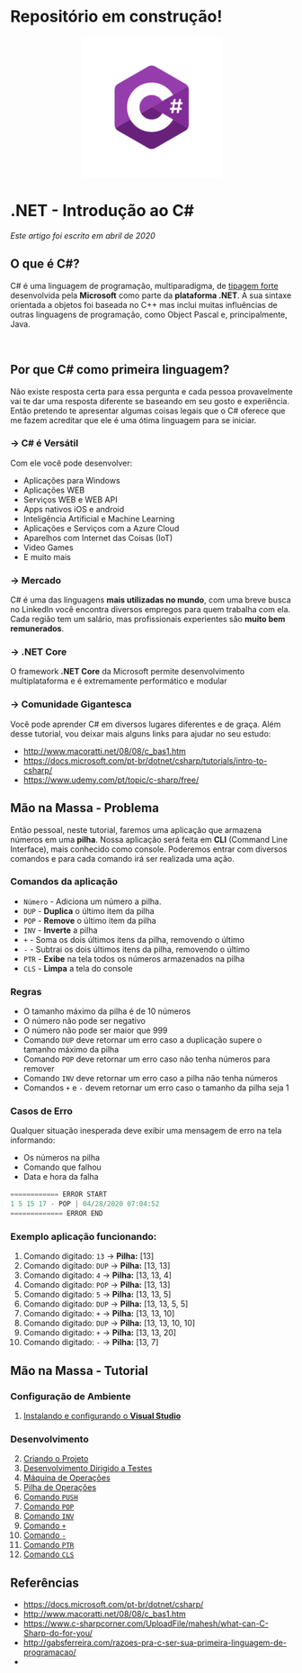 # Repositório em construção!

<p align="center">
     <img src="/images/csharp_logo.png" alt="C#" width="250px" />
</p>

# .NET - Introdução ao C# 
*Este artigo foi escrito em abril de 2020*

## O que é C#?

C# é uma linguagem de programação, multiparadigma, de [tipagem forte](https://github.com/Go-Horse-Coding/programming-concepts-tutorial/blob/master/Concepts/typing.md)
desenvolvida pela **Microsoft** como parte da **plataforma .NET**. A sua sintaxe orientada a objetos foi baseada no C++ mas inclui muitas influências de outras linguagens
de programação, como Object Pascal e, principalmente, Java.

<br>

## Por que C# como primeira linguagem?

Não existe resposta certa para essa pergunta e cada pessoa provavelmente vai te dar uma resposta diferente se baseando em seu gosto e experiência. 
Então pretendo te apresentar algumas coisas legais que o C# oferece que me fazem acreditar que ele é uma ótima linguagem para se iniciar.

### -> C# é Versátil

Com ele você pode desenvolver:
* Aplicações para Windows
* Aplicações WEB
* Serviços WEB e WEB API
* Apps nativos iOS e android
* Inteligência Artificial e Machine Learning
* Aplicações e Serviços com a Azure Cloud
* Aparelhos com Internet das Coisas (IoT) 
* Video Games
* E muito mais
	
### -> Mercado

C# é uma das linguagens **mais utilizadas no mundo**, com uma breve busca no LinkedIn você encontra diversos empregos para quem trabalha com ela.
Cada região tem um salário, mas profissionais experientes são **muito bem remunerados**.

### -> .NET Core

O framework **.NET Core** da Microsoft permite desenvolvimento multiplataforma e é extremamente performático e modular

### -> Comunidade Gigantesca

Você pode aprender C# em diversos lugares diferentes e de graça. Além desse tutorial, vou deixar mais alguns links para ajudar no seu estudo:
* http://www.macoratti.net/08/08/c_bas1.htm
* https://docs.microsoft.com/pt-br/dotnet/csharp/tutorials/intro-to-csharp/
* https://www.udemy.com/pt/topic/c-sharp/free/

## Mão na Massa - Problema

Então pessoal, neste tutorial, faremos uma aplicação que armazena números em uma **pilha**. 
Nossa aplicação será feita em **CLI** (Command Line Interface), mais conhecido como console. Poderemos entrar com 
diversos comandos e para cada comando irá ser realizada uma ação.

### Comandos da aplicação

* `Número` - Adiciona um número a pilha.
* `DUP` - **Duplica** o último item da pilha
* `POP` - **Remove** o último item da pilha
* `INV` - **Inverte** a pilha
* `+` - Soma os dois últimos itens da pilha, removendo o último
* `-` - Subtrai os dois últimos itens da pilha, removendo o último
* `PTR` - **Exibe** na tela todos os números armazenados na pilha
* `CLS` - **Limpa** a tela do console

### Regras

* O tamanho máximo da pilha é de 10 números
* O número não pode ser negativo
* O número não pode ser maior que 999
* Comando `DUP` deve retornar um erro caso a duplicação supere o tamanho máximo da pilha
* Comando `POP` deve retornar um erro caso não tenha números para remover
* Comando `INV` deve retornar um erro caso a pilha não tenha números
* Comandos `+` e `-` devem retornar um erro caso o tamanho da pilha seja 1

### Casos de Erro

Qualquer situação inesperada deve exibir uma mensagem de erro na tela informando:

* Os números na pilha
* Comando que falhou
* Data e hora da falha
```C#
============ ERROR START
1 5 15 17 - POP | 04/28/2020 07:04:52
============= ERROR END
```

### Exemplo aplicação funcionando:

1. Comando digitado: `13` 	-> **Pilha:** [13]
2. Comando digitado: `DUP` 	-> **Pilha:** [13, 13]
3. Comando digitado: `4` 	-> **Pilha:** [13, 13, 4]
4. Comando digitado: `POP` 	-> **Pilha:** [13, 13]
5. Comando digitado: `5` 	-> **Pilha:** [13, 13, 5]
6. Comando digitado: `DUP` 	-> **Pilha:** [13, 13, 5, 5]
7. Comando digitado: `+` 	-> **Pilha:** [13, 13, 10]
8. Comando digitado: `DUP` 	-> **Pilha:** [13, 13, 10, 10]
9. Comando digitado: `+` 	-> **Pilha:** [13, 13, 20]
10. Comando digitado: `-` 	-> **Pilha:** [13, 7]

## Mão na Massa - Tutorial

### Configuração de Ambiente

01. [Instalando e configurando o **Visual Studio**](https://github.com/Go-Horse-Coding/csharp-tutorial/blob/master/modules/ambient/1.installing_vs.md)

### Desenvolvimento

02. [Criando o Projeto](https://github.com/Go-Horse-Coding/csharp-tutorial/blob/master/modules/tutorial/2.create-project.md)
03. [Desenvolvimento Dirigido a Testes]()
04. [Máquina de Operações]()
05. [Pilha de Operações]()
06. [Comando `PUSH`]()
07. [Comando `POP`]()
08. [Comando `INV`]()
09. [Comando `+`]()
10. [Comando `-`]()
11. [Comando `PTR`]()
12. [Comando `CLS`]()


## Referências

* https://docs.microsoft.com/pt-br/dotnet/csharp/
* http://www.macoratti.net/08/08/c_bas1.htm
* https://www.c-sharpcorner.com/UploadFile/mahesh/what-can-C-Sharp-do-for-you/
* http://gabsferreira.com/razoes-pra-c-ser-sua-primeira-linguagem-de-programacao/
* 

